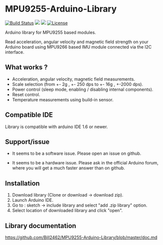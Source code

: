 # MPU9255-Arduino-Library
[![Build Status](https://travis-ci.org/Bill2462/MPU9255-Arduino-Library.svg?branch=master)](https://travis-ci.org/Bill2462/MPU9255-Arduino-Library)
![](https://img.shields.io/badge/language-C%2B%2B-brightgreen.svg)
![](https://img.shields.io/badge/platform-arduino-brightgreen.svg)
[![License](https://img.shields.io/github/license/Bill2462/MPU9255-Arduino-Library.svg?maxAge=3600)](LICENSE)

Arduino library for MPU9255 based modules. 


Read acceleration, angular velocity and magnetic field strength on your Arduino board using MPU9266 based IMU module connected via the I2C interface. 

## What works ?
- Acceleration, angular velocity, magnetic field measurements. 
- Scale selection (from +- 2g , +- 250 dps to +- 16g , +-2000 dps).
- Power control (sleep mode, enabling / disabling internal components). 
- Reset control.
- Temperature measurements using build-in sensor.

## Compatible IDE
Library is compatible with arduino IDE 1.6 or newer.

## Support/issue
- It seems to be a software issue.
  Please open an issue on github.

- It seems to be a hardware issue. 
  Please ask in the official Arduino forum, where you will get a much faster answer than on github.

## Installation
1. Download library (Clone or download -> download zip).
2. Launch Arduino IDE.
3. Go to : sketch -> include library and select "add .zip library" option. 
4. Select location of downloaded library and click "open". 

## Library documentation
https://github.com/Bill2462/MPU9255-Arduino-Library/blob/master/doc.md
